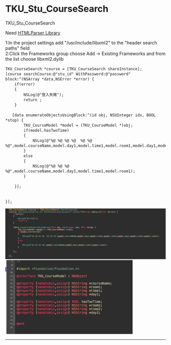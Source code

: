 TKU_Stu_CourseSearch
====================

TKU_Stu_CourseSearch

Need <a href="https://github.com/zootreeves/Objective-C-HMTL-Parser">HTMLParser Library</a>


1:In the project settings add "/usr/include/libxml2" to the "header search paths" field   
2:Click the Frameworks group choose Add -> Existing Frameworks and from the list choose libxml2.dylib


    TKU_CourseSearch *course = [TKU_CourseSearch shareInstance];
    [course searchCourse:@"stu_id" WithPassword:@"password" block:^(NSArray *data,NSError *error) {
        if(error)
        {
            NSLog(@"登入失敗");
            return ;
        }
        
       [data enumerateObjectsUsingBlock:^(id obj, NSUInteger idx, BOOL *stop) {
            TKU_CourseModel *model = (TKU_CourseModel *)obj;
            if(model.hasTwoTime)
            {
                NSLog(@"%@ %@ %@ %@  %@ %@ %@",model.courseName,model.day1,model.time1,model.room1,model.day1,model.time1,model.room1);
            }
            else
            {
                NSLog(@"%@ %@ %@ %@",model.courseName,model.day1,model.time1,model.room1);
            }
            
        }];


    }];





<img src="screen1.png" width="600">
<img src="screen2.png" width="400">


---